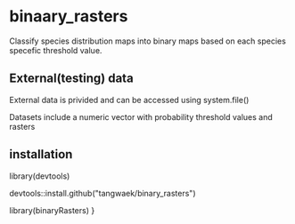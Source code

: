 # binaary_rasters
Classify species distribution maps into binary maps based on each species specefic threshold value.

## External(testing) data

External data is privided and can be accessed using system.file()

Datasets include a numeric vector with probability threshold values and rasters

## installation

library(devtools)

devtools::install.github("tangwaek/binary_rasters")

library(binaryRasters)
}
